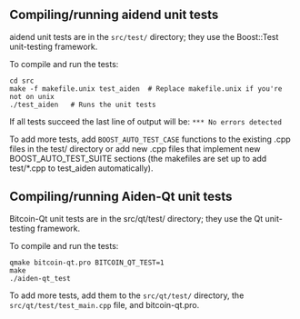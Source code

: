 Compiling/running aidend unit tests
------------------------------------

aidend unit tests are in the `src/test/` directory; they
use the Boost::Test unit-testing framework.

To compile and run the tests:

	cd src
	make -f makefile.unix test_aiden  # Replace makefile.unix if you're not on unix
	./test_aiden   # Runs the unit tests

If all tests succeed the last line of output will be:
`*** No errors detected`

To add more tests, add `BOOST_AUTO_TEST_CASE` functions to the existing
.cpp files in the test/ directory or add new .cpp files that
implement new BOOST_AUTO_TEST_SUITE sections (the makefiles are
set up to add test/*.cpp to test_aiden automatically).


Compiling/running Aiden-Qt unit tests
---------------------------------------

Bitcoin-Qt unit tests are in the src/qt/test/ directory; they
use the Qt unit-testing framework.

To compile and run the tests:

	qmake bitcoin-qt.pro BITCOIN_QT_TEST=1
	make
	./aiden-qt_test

To add more tests, add them to the `src/qt/test/` directory,
the `src/qt/test/test_main.cpp` file, and bitcoin-qt.pro.

